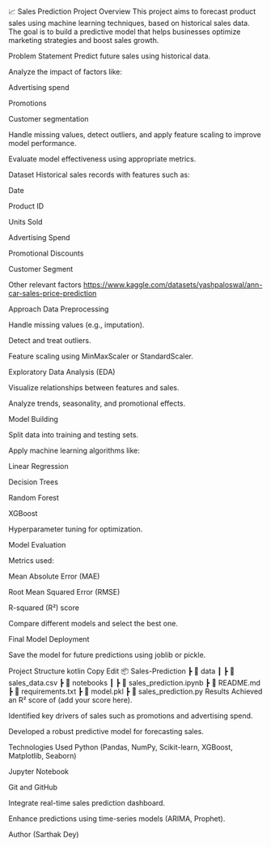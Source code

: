 📈 Sales Prediction Project
Overview
This project aims to forecast product sales using machine learning techniques, based on historical sales data.
The goal is to build a predictive model that helps businesses optimize marketing strategies and boost sales growth.

Problem Statement
Predict future sales using historical data.

Analyze the impact of factors like:

Advertising spend

Promotions

Customer segmentation

Handle missing values, detect outliers, and apply feature scaling to improve model performance.

Evaluate model effectiveness using appropriate metrics.

Dataset
Historical sales records with features such as:

Date

Product ID

Units Sold

Advertising Spend

Promotional Discounts

Customer Segment

Other relevant factors
https://www.kaggle.com/datasets/yashpaloswal/ann-car-sales-price-prediction

Approach
Data Preprocessing

Handle missing values (e.g., imputation).

Detect and treat outliers.

Feature scaling using MinMaxScaler or StandardScaler.

Exploratory Data Analysis (EDA)

Visualize relationships between features and sales.

Analyze trends, seasonality, and promotional effects.

Model Building

Split data into training and testing sets.

Apply machine learning algorithms like:

Linear Regression

Decision Trees

Random Forest

XGBoost

Hyperparameter tuning for optimization.

Model Evaluation

Metrics used:

Mean Absolute Error (MAE)

Root Mean Squared Error (RMSE)

R-squared (R²) score

Compare different models and select the best one.

Final Model Deployment

Save the model for future predictions using joblib or pickle.

Project Structure
kotlin
Copy
Edit
📦 Sales-Prediction
 ┣ 📂 data
 ┃ ┣ 📜 sales_data.csv
 ┣ 📂 notebooks
 ┃ ┣ 📜 sales_prediction.ipynb
 ┣ 📜 README.md
 ┣ 📜 requirements.txt
 ┣ 📜 model.pkl
 ┣ 📜 sales_prediction.py
Results
Achieved an R² score of (add your score here).

Identified key drivers of sales such as promotions and advertising spend.

Developed a robust predictive model for forecasting sales.

Technologies Used
Python (Pandas, NumPy, Scikit-learn, XGBoost, Matplotlib, Seaborn)

Jupyter Notebook

Git and GitHub


Integrate real-time sales prediction dashboard.

Enhance predictions using time-series models (ARIMA, Prophet).

Author
(Sarthak Dey)
